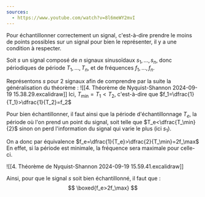 ```yaml
---
sources:
  - https://www.youtube.com/watch?v=8l6meWY2mvI
---
```

Pour échantillonner correctement un signal, c'est-à-dire prendre le moins de points possibles sur un signal pour bien le représenter, il y a une condition à respecter.

Soit $s$ un signal composé de $n$ signaux sinusoïdaux $s_1,\dots,s_n$, donc périodiques de période $T_1,\dots,T_n$, et de fréquences $f_1,\dots,f_n$.

Représentons $s$ pour $2$ signaux afin de comprendre par la suite la généralisation du théorème :
![[4. Théorème de Nyquist-Shannon 2024-09-19 15.38.29.excalidraw]]
Ici, $T_\min=T_1<T_2$, c'est-à-dire que $f_1=\dfrac{1}{T_1}>\dfrac{1}{T_2}=f_2$

Pour bien échantillonner, il faut ainsi que la période d'échantillonnage $T_e$, la période où l'on prend un point du signal, soit telle que $T_e<\dfrac{T_\min}{2}$ sinon on perd l'information du signal qui varie le plus (ici $s_1$).

On a donc par équivalence $f_e=\dfrac{1}{T_e}>\dfrac{2}{T_\min}=2f_\max$
En effet, si la période est minimale, la fréquence sera maximale pour celle-ci.

![[4. Théorème de Nyquist-Shannon 2024-09-19 15.59.41.excalidraw]]

Ainsi, pour que le signal $s$ soit bien échantillonné, il faut que :
$$
\boxed{f_e>2f_\max}
$$
